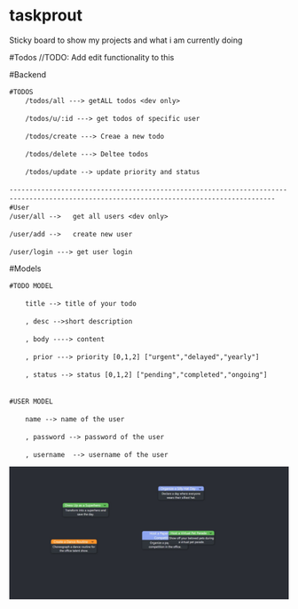 # taskprout
Sticky board to show my projects and what i am currently doing


#Todos
//TODO: Add edit functionality to this



#Backend

    #TODOS
        /todos/all ---> getALL todos <dev only>

        /todos/u/:id ---> get todos of specific user

        /todos/create ---> Creae a new todo

        /todos/delete ---> Deltee todos

        /todos/update --> update priority and status

    -----------------------------------------------------------------------------------------------------------------------------------------
    #User
    /user/all -->   get all users <dev only>

    /user/add -->   create new user

    /user/login ---> get user login 





#Models

    #TODO MODEL

        title --> title of your todo

        , desc -->short description

        , body ----> content 

        , prior ---> priority [0,1,2] ["urgent","delayed","yearly"]

        , status --> status [0,1,2] ["pending","completed","ongoing"]


    #USER MODEL

        name --> name of the user

        , password --> password of the user

        , username  --> username of the user


![alt text](page.jpeg)



